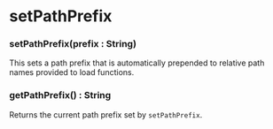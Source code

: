 # setPathPrefix

### setPathPrefix(prefix : String)

This sets a path prefix that is automatically prepended to relative path names provided to load functions.


### getPathPrefix() : String

Returns the current path prefix set by `setPathPrefix`.
